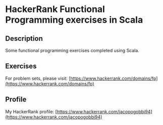 # HackerRank Functional Programming exercises in Scala

## Description
Some functional programming exercises completed using Scala.

## Exercises
For problem sets, please visit:
[https://www.hackerrank.com/domains/fp](https://www.hackerrank.com/domains/fp)

## Profile
My HackerRank profile:
[https://www.hackerrank.com/jacopogobbi94](https://www.hackerrank.com/jacopogobbi94)